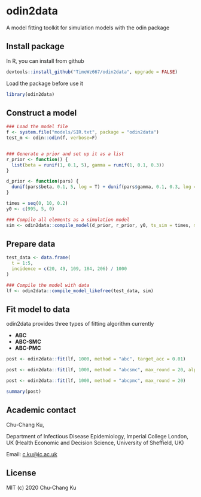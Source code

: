 # odin2data
A model fitting toolkit for simulation models with the odin package


## Install package
In R, you can install from github
```r
devtools::install_github("TimeWz667/odin2data", upgrade = FALSE)
```

Load the package before use it
```r
library(odin2data)
```

## Construct a model
```r
### Load the model file
f <- system.file("models/SIR.txt", package = "odin2data")
test_m <- odin::odin(f, verbose=F)


### Generate a prior and set up it as a list
r_prior <- function() {
  list(beta = runif(1, 0.1, 5), gamma = runif(1, 0.1, 0.3))
}

d_prior <- function(pars) {
  dunif(pars$beta, 0.1, 5, log = T) + dunif(pars$gamma, 0.1, 0.3, log = T)
}

times = seq(0, 10, 0.2)
y0 <- c(995, 5, 0)

### Compile all elements as a simulation model
sim <- odin2data::compile_model(d_prior, r_prior, y0, ts_sim = times, m_sim = test_m)

```

## Prepare data
```r
test_data <- data.frame(
  t = 1:5,
  incidence = c(20, 49, 109, 184, 206) / 1000
)

### Compile the model with data
lf <- odin2data::compile_model_likefree(test_data, sim)
```

## Fit model to data

odin2data provides three types of fitting algorithm currently

- **ABC** 
- **ABC-SMC**
- **ABC-PMC**


```r
post <- odin2data::fit(lf, 1000, method = "abc", target_acc = 0.01)

post <- odin2data::fit(lf, 1000, method = "abcsmc", max_round = 20, alpha = 0.80)

post <- odin2data::fit(lf, 1000, method = "abcpmc", max_round = 20)

summary(post)
```


## Academic contact

Chu-Chang Ku,

Department of Infectious Disease Epidemiology, Imperial College London, UK
(Health Economic and Decision Science, University of Sheffield, UK)

Email: c.ku@ic.ac.uk


## License

MIT (c) 2020 Chu-Chang Ku

